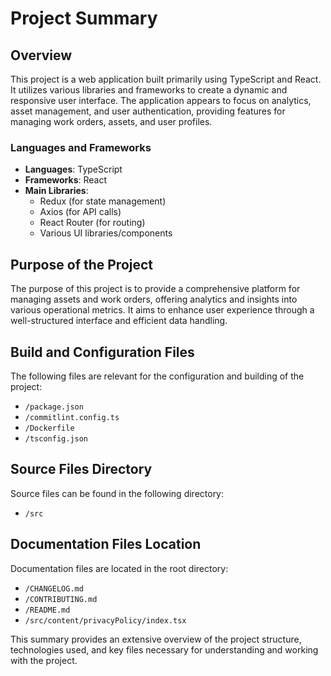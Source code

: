 # Project Summary

## Overview
This project is a web application built primarily using TypeScript and React. It utilizes various libraries and frameworks to create a dynamic and responsive user interface. The application appears to focus on analytics, asset management, and user authentication, providing features for managing work orders, assets, and user profiles.

### Languages and Frameworks
- **Languages**: TypeScript
- **Frameworks**: React
- **Main Libraries**:
  - Redux (for state management)
  - Axios (for API calls)
  - React Router (for routing)
  - Various UI libraries/components

## Purpose of the Project
The purpose of this project is to provide a comprehensive platform for managing assets and work orders, offering analytics and insights into various operational metrics. It aims to enhance user experience through a well-structured interface and efficient data handling.

## Build and Configuration Files
The following files are relevant for the configuration and building of the project:
- `/package.json`
- `/commitlint.config.ts`
- `/Dockerfile`
- `/tsconfig.json`

## Source Files Directory
Source files can be found in the following directory:
- `/src`

## Documentation Files Location
Documentation files are located in the root directory:
- `/CHANGELOG.md`
- `/CONTRIBUTING.md`
- `/README.md`
- `/src/content/privacyPolicy/index.tsx`

This summary provides an extensive overview of the project structure, technologies used, and key files necessary for understanding and working with the project.